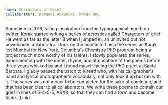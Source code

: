 ```yaml
---
name: Characters of Grief
collaborators: Kireeti Akkunuri, Korak Ray
---
```

 Sometime in 2016, taking inspiration from the typographical month on twitter, Korak started writing a series of acrostics called Characters of grief. He went as far as the letter B when I jumped in, an uninvited but not unwelcome collaborator. I took on the mantle to finish the series as Korak left Mumbai for New York, Columbia's Chemistry PhD program being a project much more worthy of his talents. I slowly populated the series, experimenting with the meter, rhyme, and atmosphere of the poems before three years whisked by and I found myself facing the PhD prject at Santa Barbara. I gladly passed the baton to Kireeti who, with his calligrapher's hand and lyrical photographer's vocabulary, not only took it up but ran with it. The series was not meant to be completed for the sake of comletion, and that has been clear to all collaborators. We write these poems to contain our grief in lines of 5-4-5-5, ABXB, so that they can find a form and become finite. (Link)

